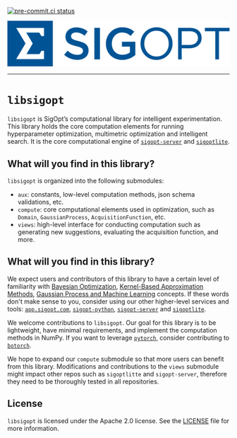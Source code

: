 <!--
Copyright © 2023 Intel Corporation

SPDX-License-Identifier: Apache License 2.0
-->
[![pre-commit.ci status](https://results.pre-commit.ci/badge/github/sigopt/libsigopt/main.svg)](https://results.pre-commit.ci/latest/github/sigopt/libsigopt/main)

<p align="center">
  <img src="https://github.com/sigopt/libsigopt/blob/main/img/sigoopt-horz-blue.png?raw=true" alt="SigOpt's logo"/>
</p>


--------------------------------------------------------------------------------

# `libsigopt`

`libsigopt` is SigOpt’s computational library for intelligent experimentation. This library holds the core computation elements for running hyperparameter optimization, multimetric optimization and intelligent search. It is the core computational engine of [`sigopt-server`](https://github.com/sigopt/sigopt-server) and [`sigoptlite`](https://github.com/sigopt/sigoptlite).


## What will you find in this library?

`libsigopt` is organized into the following submodules:

* `aux`: constants, low-level computation methods, json schema validations, etc.
* `compute`: core computational elements used in optimization, such as `Domain`, `GaussianProcess`, `AcquisitionFunction`, etc.
* `views`: high-level interface for conducting computation such as generating new suggestions, evaluating the acquisition function, and more.


## What will you find in this library?

We expect users and contributors of this library to have a certain level of familiarity with [Bayesian Optimization](https://bayesoptbook.com/), [Kernel-Based Approximation Methods](https://www.mathworks.com/academia/books/kernel-based-approximation-methods-using-matlab-fasshauer.html), [Gaussian Process and Machine Learning](https://gaussianprocess.org/) concepts. If these words don't make sense to you, consider using our other higher-level services and tools: [`app.sigopt.com`](app.sigopt.com), [`sigopt-python`](https://github.com/sigopt/sigopt-python), [`sigopt-server`](https://github.com/sigopt/sigopt-server) and [`sigoptlite`](https://github.com/sigopt/sigoptlite).

We welcome contributions to `libsigopt`. Our goal for this library is to be lightweight, have minimal requirements, and implement the computation methods in NumPy. If you want to leverage [`pytorch`](https://github.com/pytorch/pytorch), consider contributing to [`botorch`](https://github.com/pytorch/botorch).


We hope to expand our `compute` submodule so that more users can benefit from this library. Modifications and contributions to the `views` submodule might impact other repos such as `sigoptlitte` and `sigopt-server`, therefore they need to be thoroughly tested in all repositories.


## License

`libsigopt` is licensed under the Apache 2.0 license. See the [LICENSE](./LICENSE) file for more information.
